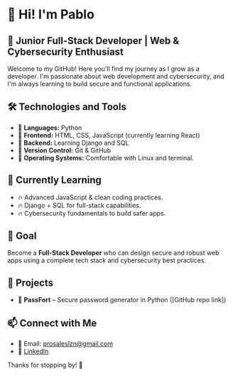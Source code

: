 # 👋 Hi! I'm Pablo

## 🚀 Junior Full-Stack Developer | Web & Cybersecurity Enthusiast

Welcome to my GitHub! Here you'll find my journey as I grow as a developer. I'm passionate about web development and cybersecurity, and I'm always learning to build secure and functional applications.

## 🛠️ Technologies and Tools
- 🔹 **Languages:** Python
- 🔹 **Frontend:** HTML, CSS, JavaScript (currently learning React)
- 🔹 **Backend:** Learning Django and SQL
- 🔹 **Version Control:** Git & GitHub
- 🔹 **Operating Systems:** Comfortable with Linux and terminal.

## 📌 Currently Learning
- 🔥 Advanced JavaScript & clean coding practices.
- 🔥 Django + SQL for full-stack capabilities.
- 🔥 Cybersecurity fundamentals to build safer apps.

## 🌱 Goal
Become a **Full-Stack Developer** who can design secure and robust web apps using a complete tech stack and cybersecurity best practices.

## 💼 Projects
- 🔐 **PassFort** – Secure password generator in Python ([GitHub repo link])

## 📫 Connect with Me
- 📧 Email: prosaleslzn@gmail.com  
- 💼 [LinkedIn](https://www.linkedin.com/in/pablo-rosales-lozano-a29428303/)

Thanks for stopping by! 🚀

